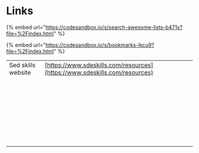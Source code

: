 # Links

{% embed url="https://codesandbox.io/s/search-awesome-lists-b471x?file=%2Findex.html" %}

{% embed url="https://codesandbox.io/s/bookmarks-lkcu9?file=%2Findex.html" %}

|                    |                                                                            |   |
| ------------------ | -------------------------------------------------------------------------- | - |
| Sed skills website | [https://www.sdeskills.com/resources](https://www.sdeskills.com/resources) |   |
|                    |                                                                            |   |
|                    |                                                                            |   |
|                    |                                                                            |   |
|                    |                                                                            |   |
|                    |                                                                            |   |
|                    |                                                                            |   |
|                    |                                                                            |   |
|                    |                                                                            |   |
|                    |                                                                            |   |
|                    |                                                                            |   |
|                    |                                                                            |   |
|                    |                                                                            |   |
|                    |                                                                            |   |
|                    |                                                                            |   |
|                    |                                                                            |   |
|                    |                                                                            |   |
|                    |                                                                            |   |
|                    |                                                                            |   |
|                    |                                                                            |   |
|                    |                                                                            |   |
|                    |                                                                            |   |
|                    |                                                                            |   |
|                    |                                                                            |   |
|                    |                                                                            |   |
|                    |                                                                            |   |
|                    |                                                                            |   |
|                    |                                                                            |   |
|                    |                                                                            |   |
|                    |                                                                            |   |
|                    |                                                                            |   |
|                    |                                                                            |   |
